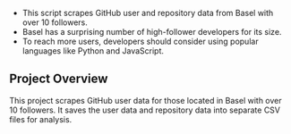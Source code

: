 - This script scrapes GitHub user and repository data from Basel with over 10 followers.
- Basel has a surprising number of high-follower developers for its size.
- To reach more users, developers should consider using popular languages like Python and JavaScript.

## Project Overview
This project scrapes GitHub user data for those located in Basel with over 10 followers.
It saves the user data and repository data into separate CSV files for analysis.
